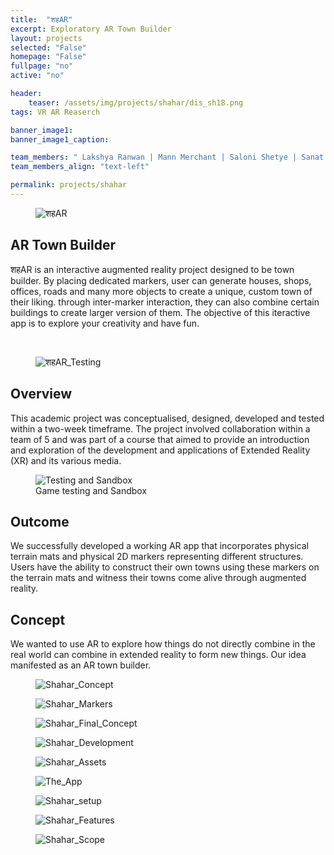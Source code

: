 ```yaml
---
title:  "शहAR"
excerpt: Exploratory AR Town Builder
layout: projects   
selected: "False"
homepage: "False"
fullpage: "no"
active: "no"

header:
    teaser: /assets/img/projects/shahar/dis_sh18.png
tags: VR AR Reaserch  

banner_image1:
banner_image1_caption:

team_members: " Lakshya Ranwan | Mann Merchant | Saloni Shetye | Sanat Prasad | Sharvil Survase "
team_members_align: "text-left"

permalink: projects/shahar
---
```


<figure class="align-center" style="width:100%;">
  <img src="{{ site.url }}{{ site.baseurl }}/assets/img/projects/shahar/dis_sh18.png" alt="शहAR">
</figure> 


## AR Town Builder

शहAR is an interactive augmented reality project designed to be town builder. By placing dedicated markers, user can generate houses, shops, offices, roads and many more objects to create a unique, custom town of their liking. through inter-marker interaction, they can also combine certain buildings to create larger version of them. The objective of this iteractive app is to explore your creativity and have fun.

<br>

<figure class="align-center" style="width:100%;">
  <img src="{{ site.url }}{{ site.baseurl }}/assets/img/projects/shahar/dis_shgif.gif" alt="शहAR_Testing">
</figure> 

## Overview

This academic project was conceptualised, designed, developed and tested within a two-week timeframe. The project involved collaboration within a team of 5 and was part of a course that aimed to provide an introduction and exploration of the development and applications of Extended Reality (XR) and its various media. 

<figure class="align-center" style="width:100%;">
  <img src="{{ site.url }}{{ site.baseurl }}/assets/img/projects/shahar/dis_sh3.png" alt="Testing and Sandbox">
  <figcaption>Game testing and Sandbox</figcaption>
</figure> 

## Outcome

We successfully developed a working AR app that incorporates physical terrain mats and physical 2D markers representing different structures. Users have the ability to construct their own towns using these markers on the terrain mats and witness their towns come alive through augmented reality.

## Concept

We wanted to use AR to explore how things do not directly combine in the real world can combine in extended reality to form new things. Our idea manifested as an AR town builder.
 
 <figure class="align-center" style="width:100%;">
  <img src="{{ site.url }}{{ site.baseurl }}/assets/img/projects/shahar/dis_sh5.png" alt="Shahar_Concept">
</figure> 

 <figure class="align-center" style="width:100%;">
  <img src="{{ site.url }}{{ site.baseurl }}/assets/img/projects/shahar/dis_sh7.png" alt="Shahar_Markers">
</figure>

 <figure class="align-center" style="width:100%;">
  <img src="{{ site.url }}{{ site.baseurl }}/assets/img/projects/shahar/dis_sh9.png" alt="Shahar_Final_Concept">
</figure>

 <figure class="align-center" style="width:100%;">
  <img src="{{ site.url }}{{ site.baseurl }}/assets/img/projects/shahar/dis_sh11.png" alt="Shahar_Development">
</figure>

 <figure class="align-center" style="width:100%;">
  <img src="{{ site.url }}{{ site.baseurl }}/assets/img/projects/shahar/dis_sh12.png" alt="Shahar_Assets">
</figure>

<figure class="align-center" style="width:100%;">
  <img src="{{ site.url }}{{ site.baseurl }}/assets/img/projects/shahar/dis_sh13.png" alt="The_App">
</figure>

<figure class="align-center" style="width:100%;">
  <img src="{{ site.url }}{{ site.baseurl }}/assets/img/projects/shahar/dis_sh14.png" alt="Shahar_setup">
</figure>

<figure class="align-center" style="width:100%;">
  <img src="{{ site.url }}{{ site.baseurl }}/assets/img/projects/shahar/dis_sh15.png" alt="Shahar_Features">
</figure>

<figure class="align-center" style="width:100%;">
  <img src="{{ site.url }}{{ site.baseurl }}/assets/img/projects/shahar/dis_sh16.png" alt="Shahar_Scope">
</figure>
